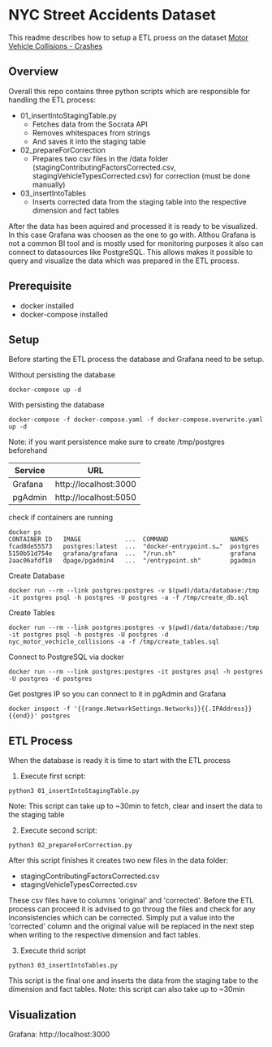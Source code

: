 # NYC Street Accidents Dataset
This readme describes how to setup a ETL proess on the dataset [Motor Vehicle Collisions - Crashes](https://data.cityofnewyork.us/Public-Safety/Motor-Vehicle-Collisions-Crashes/h9gi-nx95)

## Overview
Overall this repo contains three python scripts which are responsible for handling the ETL process:

* 01_insertIntoStagingTable.py
  * Fetches data from the Socrata API 
  * Removes whitespaces from strings
  * And saves it into the staging table
* 02_prepareForCorrection
  * Prepares two csv files in the /data folder (stagingContributingFactorsCorrected.csv, stagingVehicleTypesCorrected.csv) for correction (must be done manually)
* 03_insertIntoTables
  * Inserts corrected data from the staging table into the respective dimension and fact tables

After the data has been aquired and processed it is ready to be visualized. In this case Grafana was choosen as the one to go with. Althou Grafana is not a common BI tool and is mostly used for monitoring purposes it also can connect to datasources like PostgreSQL. This allows makes it possible to query and visualize the data which was prepared in the ETL process.

## Prerequisite
* docker installed
* docker-compose installed

## Setup
Before starting the ETL process the database and Grafana need to be setup. 

Without persisting the database
```console
docker-compose up -d
```

With persisting the database
```console
docker-compose -f docker-compose.yaml -f docker-compose.overwrite.yaml up -d
```

Note: if you want persistence make sure to create /tmp/postgres beforehand

| Service | URL                   |
| ------- | --------------------- |
| Grafana | http://localhost:3000 |
| pgAdmin | http://localhost:5050 |

check if containers are running
```console
docker ps
CONTAINER ID   IMAGE            ...  COMMAND                 NAMES
fcad8de55573   postgres:latest  ...  "docker-entrypoint.s…"  postgres
5150b51d754e   grafana/grafana  ...  "/run.sh"               grafana
2aac06afdf10   dpage/pgadmin4   ...  "/entrypoint.sh"        pgadmin
```

Create Database 
```console
docker run --rm --link postgres:postgres -v $(pwd)/data/database:/tmp -it postgres psql -h postgres -U postgres -a -f /tmp/create_db.sql
```

Create Tables 
```console
docker run --rm --link postgres:postgres -v $(pwd)/data/database:/tmp -it postgres psql -h postgres -U postgres -d nyc_motor_vechicle_collisions -a -f /tmp/create_tables.sql
```

Connect to PostgreSQL via docker
```console
docker run --rm --link postgres:postgres -it postgres psql -h postgres -U postgres -d postgres
```

Get postgres IP so you can connect to it in pgAdmin and Grafana
```console
docker inspect -f '{{range.NetworkSettings.Networks}}{{.IPAddress}}{{end}}' postgres
```

## ETL Process
When the database is ready it is time to start with the ETL process

1. Execute first script:
```console
python3 01_insertIntoStagingTable.py
```
Note: This script can take up to ~30min to fetch, clear and insert the data to the staging table

2. Execute second script:
```console
python3 02_prepareForCorrection.py
```

After this script finishes it creates two new files in the data folder:
* stagingContributingFactorsCorrected.csv
* stagingVehicleTypesCorrected.csv

These csv files have to columns 'original' and 'corrected'. Before the ETL process can proceed it is advised to go throug the files and check for any inconsistencies which can be corrected. Simply put a value into the 'corrected' column and the original value will be replaced in the next step when writing to the respective dimension and fact tables.

3. Execute thrid script
```console
python3 03_insertIntoTables.py
```
This script is the final one and inserts the data from the staging tabe to the dimension and fact tables. 
Note: this script can also take up to ~30min

## Visualization

Grafana: http://localhost:3000
